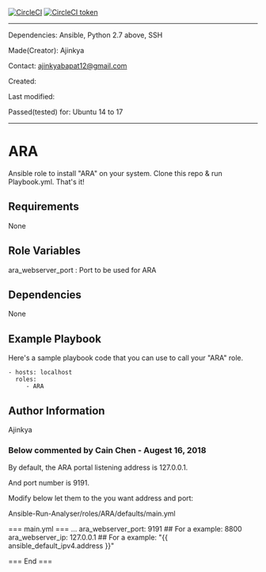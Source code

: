 [![CircleCI](https://circleci.com/gh/AjinkyaBapat/Ansible-Run-Analyser/tree/master.svg?style=svg&circle-token=7f1296f39d95b79a100375ad55a2299c4c77b4a7)](https://circleci.com/gh/AjinkyaBapat/Ansible-Run-Analyser/tree/master) [![CircleCI token](https://img.shields.io/circleci/project/github/RedSparr0w/node-csgo-parser/master.svg?style=plastic)](https://circleci.com/gh/AjinkyaBapat/Ansible-Run-Analyser)

*************************************************************************
Dependencies: Ansible, Python 2.7 above, SSH

Made(Creator): Ajinkya

Contact: ajinkyabapat12@gmail.com

Created:

Last modified:

Passed(tested) for: Ubuntu 14 to 17

*************************************************************************


ARA
=========

Ansible role to install "ARA" on your system.
Clone this repo & run Playbook.yml. That's it!

Requirements
------------

None

Role Variables
--------------

ara_webserver_port : Port to be used for ARA

Dependencies
------------

None

Example Playbook
----------------

Here's a sample playbook code that you can use to call your "ARA" role.

    - hosts: localhost
      roles:
         - ARA

Author Information
------------------

Ajinkya

### Below commented by Cain Chen - Augest 16, 2018 ####

By default, the ARA portal listening address is 127.0.0.1.

And port number is 9191.

Modify below let them to the you want address and port:

Ansible-Run-Analyser/roles/ARA/defaults/main.yml

=== main.yml ===
   ...
   ara_webserver_port: 9191      ## For a example: 8800
   ara_webserver_ip: 127.0.0.1   ## For a example: "{{ ansible_default_ipv4.address }}"

=== End ===









